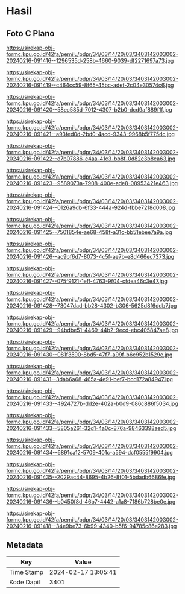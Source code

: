 # Hasil

## Foto C Plano

https://sirekap-obj-formc.kpu.go.id/42fa/pemilu/pdpr/34/03/14/20/03/3403142003002-20240216-091416--1296535d-258b-4660-9039-df2271697a73.jpg

https://sirekap-obj-formc.kpu.go.id/42fa/pemilu/pdpr/34/03/14/20/03/3403142003002-20240216-091419--c464cc59-8f65-45bc-adef-2c04e30574c6.jpg

https://sirekap-obj-formc.kpu.go.id/42fa/pemilu/pdpr/34/03/14/20/03/3403142003002-20240216-091420--58ec585d-7012-4307-b2b0-dcd9af889f1f.jpg

https://sirekap-obj-formc.kpu.go.id/42fa/pemilu/pdpr/34/03/14/20/03/3403142003002-20240216-091421--a93fed0d-2bd0-4acd-9343-9968b5f775dc.jpg

https://sirekap-obj-formc.kpu.go.id/42fa/pemilu/pdpr/34/03/14/20/03/3403142003002-20240216-091422--d7b07886-c4aa-41c3-bb8f-0d82e3b8ca63.jpg

https://sirekap-obj-formc.kpu.go.id/42fa/pemilu/pdpr/34/03/14/20/03/3403142003002-20240216-091423--9589073a-7908-400e-ade8-08953421e463.jpg

https://sirekap-obj-formc.kpu.go.id/42fa/pemilu/pdpr/34/03/14/20/03/3403142003002-20240216-091424--0126a9db-6f33-444a-924d-fbbe7218d008.jpg

https://sirekap-obj-formc.kpu.go.id/42fa/pemilu/pdpr/34/03/14/20/03/3403142003002-20240216-091425--7501854e-ae68-458f-a31c-bb51ebee7a9a.jpg

https://sirekap-obj-formc.kpu.go.id/42fa/pemilu/pdpr/34/03/14/20/03/3403142003002-20240216-091426--ac9bf6d7-8073-4c5f-ae7b-e8d466ec7373.jpg

https://sirekap-obj-formc.kpu.go.id/42fa/pemilu/pdpr/34/03/14/20/03/3403142003002-20240216-091427--075f9121-1eff-4763-9f04-cfdea46c3e47.jpg

https://sirekap-obj-formc.kpu.go.id/42fa/pemilu/pdpr/34/03/14/20/03/3403142003002-20240216-091428--73047dad-bb28-4302-b306-5625d8f6ddb7.jpg

https://sirekap-obj-formc.kpu.go.id/42fa/pemilu/pdpr/34/03/14/20/03/3403142003002-20240216-091429--94bdbe51-4469-44b2-9ecd-ebc405847ae8.jpg

https://sirekap-obj-formc.kpu.go.id/42fa/pemilu/pdpr/34/03/14/20/03/3403142003002-20240216-091430--081f3590-8bd5-47f7-a99f-b6c952b1529e.jpg

https://sirekap-obj-formc.kpu.go.id/42fa/pemilu/pdpr/34/03/14/20/03/3403142003002-20240216-091431--3dab6a68-465a-4e91-bef7-bcd172a84947.jpg

https://sirekap-obj-formc.kpu.go.id/42fa/pemilu/pdpr/34/03/14/20/03/3403142003002-20240216-091433--4924727b-dd2e-402a-b0d9-086c886f5034.jpg

https://sirekap-obj-formc.kpu.go.id/42fa/pemilu/pdpr/34/03/14/20/03/3403142003002-20240216-091433--5805a261-32d1-4a0c-876a-98463398aed5.jpg

https://sirekap-obj-formc.kpu.go.id/42fa/pemilu/pdpr/34/03/14/20/03/3403142003002-20240216-091434--6891ca12-5709-401c-a594-dcf0555f9904.jpg

https://sirekap-obj-formc.kpu.go.id/42fa/pemilu/pdpr/34/03/14/20/03/3403142003002-20240216-091435--2029ac44-8695-4b26-8f01-5bdadb6686fe.jpg

https://sirekap-obj-formc.kpu.go.id/42fa/pemilu/pdpr/34/03/14/20/03/3403142003002-20240216-091436--b0450f8d-46b7-4442-a1a8-7186b728be0e.jpg

https://sirekap-obj-formc.kpu.go.id/42fa/pemilu/pdpr/34/03/14/20/03/3403142003002-20240216-091418--34e9be73-6b99-4340-b5f6-94785c86e283.jpg


## Metadata

| Key        | Value               |
| ---------- | ------------------- |
| Time Stamp | 2024-02-17 13:05:41 |
| Kode Dapil | 3401                |



